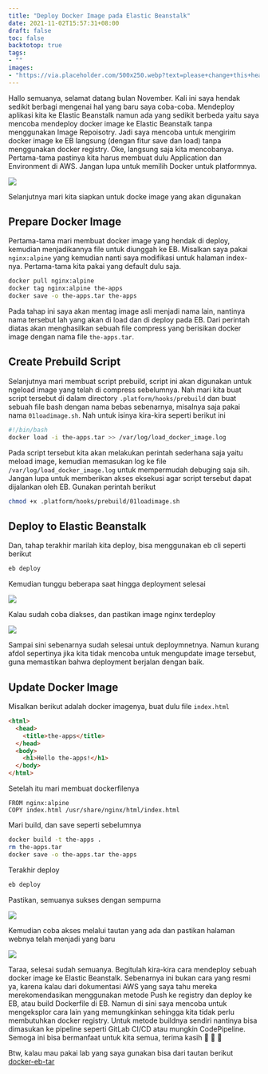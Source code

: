 ```yaml
---
title: "Deploy Docker Image pada Elastic Beanstalk"
date: 2021-11-02T15:57:31+08:00
draft: false
toc: false
backtotop: true
tags:
- ""
images:
- "https://via.placeholder.com/500x250.webp?text=please+change+this+header"
---
```


Hallo semuanya, selamat datang bulan November. Kali ini saya hendak sedikit berbagi mengenai hal yang baru saya coba-coba. Mendeploy aplikasi kita ke Elastic Beanstalk namun ada yang sedikit berbeda yaitu saya mencoba mendeploy docker image ke Elastic Beanstalk tanpa menggunakan Image Repoisotry. Jadi saya mencoba untuk mengirim docker image ke EB langsung (dengan fitur save dan load) tanpa menggunakan docker registry. Oke, langsung saja kita mencobanya. Pertama-tama pastinya kita harus membuat dulu Application dan Environment di AWS. Jangan lupa untuk memilih Docker untuk platformnya.

![](https://imgur.com/wl0EOFI.jpg)

Selanjutnya mari kita siapkan untuk docke image yang akan digunakan

## Prepare Docker Image

Pertama-tama mari membuat docker image yang hendak di deploy, kemudian menjadikannya file untuk diunggah ke EB. Misalkan saya pakai `nginx:alpine` yang kemudian nanti saya modifikasi untuk halaman index-nya. Pertama-tama kita pakai yang default dulu saja.

```bash
docker pull nginx:alpine
docker tag nginx:alpine the-apps
docker save -o the-apps.tar the-apps
```

 Pada tahap ini saya akan mentag image asli menjadi nama lain, nantinya nama tersebut lah yang akan di load dan di deploy pada EB. Dari perintah diatas akan menghasilkan sebuah file compress yang berisikan docker image dengan nama file `the-apps.tar`.

## Create Prebuild Script

Selanjutnya mari membuat script prebuild, script ini akan digunakan untuk ngeload image yang telah di compress sebelumnya. Nah mari kita buat script tersebut di dalam directory `.platform/hooks/prebuild` dan buat sebuah file bash dengan nama bebas sebenarnya, misalnya saja pakai nama `01loadimage.sh`. Nah untuk isinya kira-kira seperti berikut ini

```bash
#!/bin/bash
docker load -i the-apps.tar >> /var/log/load_docker_image.log
```

Pada script tersebut kita akan melakukan perintah sederhana saja yaitu meload image, kemudian memasukan log ke file `/var/log/load_docker_image.log` untuk mempermudah debuging saja sih. Jangan lupa untuk memberikan akses eksekusi agar script tersebut dapat dijalankan oleh EB. Gunakan perintah berikut

```bash
chmod +x .platform/hooks/prebuild/01loadimage.sh
```

## Deploy to Elastic Beanstalk

Dan, tahap terakhir marilah kita deploy, bisa menggunakan eb cli seperti berikut

```bash
eb deploy
```

Kemudian tunggu beberapa saat hingga deployment selesai

![](https://imgur.com/XHgrUIX.jpg)

Kalau sudah coba diakses, dan pastikan image nginx terdeploy

![](https://imgur.com/2aTVmyo.jpg)

Sampai sini sebenarnya sudah selesai untuk deploymnetnya. Namun kurang afdol sepertinya jika kita tidak mencoba untuk mengupdate image tersebut, guna memastikan bahwa deployment berjalan dengan baik.

## Update Docker Image

Misalkan berikut adalah docker imagenya, buat dulu file `index.html`

```html
<html>
  <head>
    <title>the-apps</title>
  </head>
  <body>
    <h1>Hello the-apps!</h1>
  </body>
</html>
```

Setelah itu mari membuat dockerfilenya

```docker
FROM nginx:alpine
COPY index.html /usr/share/nginx/html/index.html
```

Mari build, dan save seperti sebelumnya

```bash
docker build -t the-apps .
rm the-apps.tar
docker save -o the-apps.tar the-apps
```

Terakhir deploy

```bash
eb deploy
```

Pastikan, semuanya sukses dengan sempurna

![](https://imgur.com/woqYo4V.jpg)

Kemudian coba akses melalui tautan yang ada dan pastikan halaman webnya telah menjadi yang baru

![](https://imgur.com/me01dxq.jpg)

Taraa, selesai sudah semuanya. Begitulah kira-kira cara mendeploy sebuah docker image ke Elastic Beanstalk. Sebenarnya ini bukan cara yang resmi ya, karena kalau dari dokumentasi AWS yang saya tahu mereka merekomendasikan menggunakan metode Push ke registry dan deploy ke EB, atau build Dockerfile di EB. Namun di sini saya mencoba untuk mengeksplor cara lain yang memungkinkan sehingga kita tidak perlu membutuhkan docker registry. Untuk metode buildnya sendiri nantinya bisa dimasukan ke pipeline seperti GitLab CI/CD atau mungkin CodePipeline. Semoga ini bisa bermanfaat untuk kita semua, terima kasih :pray: :pray: :pray:

Btw, kalau mau pakai lab yang saya gunakan bisa dari tautan berikut [docker-eb-tar](https://github.com/kudaliar032/docker-eb-tar)
